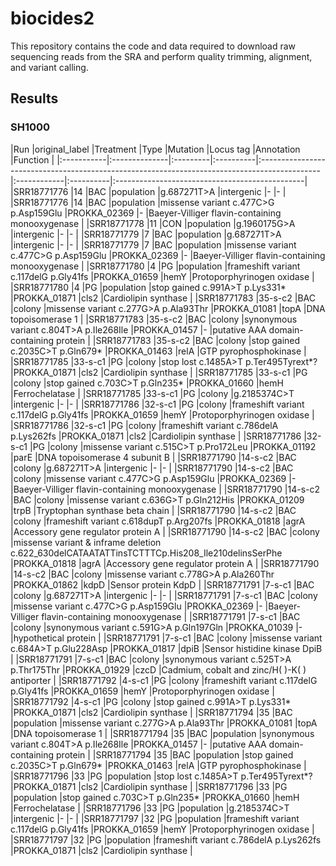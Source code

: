 # biocides2

This repository contains the code and data required to download raw sequencing reads from the SRA and perform quality trimming, alignment, and variant calling.

## Results

### SH1000

|Run         |original_label |Treatment |Type       |Mutation                                                                                      |Locus tag    |Annotation |Function                                        | |:-----------|:--------------|:---------|:----------|:---------------------------------------------------------------------------------------------|:------------|:----------|:-----------------------------------------------| |SRR18771776 |14             |BAC       |population |g.687271T>A                                                                                   |intergenic   |-          |-                                               | |SRR18771776 |14             |BAC       |population |missense variant c.477C>G p.Asp159Glu                                                         |PROKKA_02369 |-          |Baeyer-Villiger flavin-containing monooxygenase | |SRR18771778 |11             |CON       |population |g.1960175G>A                                                                                  |intergenic   |-          |-                                               | |SRR18771779 |7              |BAC       |population |g.687271T>A                                                                                   |intergenic   |-          |-                                               | |SRR18771779 |7              |BAC       |population |missense variant c.477C>G p.Asp159Glu                                                         |PROKKA_02369 |-          |Baeyer-Villiger flavin-containing monooxygenase | |SRR18771780 |4              |PG        |population |frameshift variant c.117delG p.Gly41fs                                                        |PROKKA_01659 |hemY       |Protoporphyrinogen oxidase                      | |SRR18771780 |4              |PG        |population |stop gained c.991A>T p.Lys331*                                                                |PROKKA_01871 |cls2       |Cardiolipin synthase                            | |SRR18771783 |35-s-c2        |BAC       |colony     |missense variant c.277G>A p.Ala93Thr                                                          |PROKKA_01081 |topA       |DNA topoisomerase 1                             | |SRR18771783 |35-s-c2        |BAC       |colony     |synonymous variant c.804T>A p.Ile268Ile                                                       |PROKKA_01457 |-          |putative AAA domain-containing protein          | |SRR18771783 |35-s-c2        |BAC       |colony     |stop gained c.2035C>T p.Gln679*                                                               |PROKKA_01463 |relA       |GTP pyrophosphokinase                           | |SRR18771785 |33-s-c1        |PG        |colony     |stop lost c.1485A>T p.Ter495Tyrext*?                                                          |PROKKA_01871 |cls2       |Cardiolipin synthase                            | |SRR18771785 |33-s-c1        |PG        |colony     |stop gained c.703C>T p.Gln235*                                                                |PROKKA_01660 |hemH       |Ferrochelatase                                  | |SRR18771785 |33-s-c1        |PG        |colony     |g.2185374C>T                                                                                  |intergenic   |-          |-                                               | |SRR18771786 |32-s-c1        |PG        |colony     |frameshift variant c.117delG p.Gly41fs                                                        |PROKKA_01659 |hemY       |Protoporphyrinogen oxidase                      | |SRR18771786 |32-s-c1        |PG        |colony     |frameshift variant c.786delA p.Lys262fs                                                       |PROKKA_01871 |cls2       |Cardiolipin synthase                            | |SRR18771786 |32-s-c1        |PG        |colony     |missense variant c.515C>T p.Pro172Leu                                                         |PROKKA_01192 |parE       |DNA topoisomerase 4 subunit B                   | |SRR18771790 |14-s-c2        |BAC       |colony     |g.687271T>A                                                                                   |intergenic   |-          |-                                               | |SRR18771790 |14-s-c2        |BAC       |colony     |missense variant c.477C>G p.Asp159Glu                                                         |PROKKA_02369 |-          |Baeyer-Villiger flavin-containing monooxygenase | |SRR18771790 |14-s-c2        |BAC       |colony     |missense variant c.636G>T p.Gln212His                                                         |PROKKA_01209 |trpB       |Tryptophan synthase beta chain                  | |SRR18771790 |14-s-c2        |BAC       |colony     |frameshift variant c.618dupT p.Arg207fs                                                       |PROKKA_01818 |agrA       |Accessory gene regulator protein A              | |SRR18771790 |14-s-c2        |BAC       |colony     |missense variant & inframe deletion c.622_630delCATAATATTinsTCTTTCp.His208_Ile210delinsSerPhe |PROKKA_01818 |agrA       |Accessory gene regulator protein A              | |SRR18771790 |14-s-c2        |BAC       |colony     |missense variant c.778G>A p.Ala260Thr                                                         |PROKKA_01862 |kdpD       |Sensor protein KdpD                             | |SRR18771791 |7-s-c1         |BAC       |colony     |g.687271T>A                                                                                   |intergenic   |-          |-                                               | |SRR18771791 |7-s-c1         |BAC       |colony     |missense variant c.477C>G p.Asp159Glu                                                         |PROKKA_02369 |-          |Baeyer-Villiger flavin-containing monooxygenase | |SRR18771791 |7-s-c1         |BAC       |colony     |synonymous variant c.591G>A p.Gln197Gln                                                       |PROKKA_01039 |-          |hypothetical protein                            | |SRR18771791 |7-s-c1         |BAC       |colony     |missense variant c.684A>T p.Glu228Asp                                                         |PROKKA_01817 |dpiB       |Sensor histidine kinase DpiB                    | |SRR18771791 |7-s-c1         |BAC       |colony     |synonymous variant c.525T>A p.Thr175Thr                                                       |PROKKA_01929 |czcD       |Cadmium, cobalt and zinc/H( )-K( ) antiporter   | |SRR18771792 |4-s-c1         |PG        |colony     |frameshift variant c.117delG p.Gly41fs                                                        |PROKKA_01659 |hemY       |Protoporphyrinogen oxidase                      | |SRR18771792 |4-s-c1         |PG        |colony     |stop gained c.991A>T p.Lys331*                                                                |PROKKA_01871 |cls2       |Cardiolipin synthase                            | |SRR18771794 |35             |BAC       |population |missense variant c.277G>A p.Ala93Thr                                                          |PROKKA_01081 |topA       |DNA topoisomerase 1                             | |SRR18771794 |35             |BAC       |population |synonymous variant c.804T>A p.Ile268Ile                                                       |PROKKA_01457 |-          |putative AAA domain-containing protein          | |SRR18771794 |35             |BAC       |population |stop gained c.2035C>T p.Gln679*                                                               |PROKKA_01463 |relA       |GTP pyrophosphokinase                           | |SRR18771796 |33             |PG        |population |stop lost c.1485A>T p.Ter495Tyrext*?                                                          |PROKKA_01871 |cls2       |Cardiolipin synthase                            | |SRR18771796 |33             |PG        |population |stop gained c.703C>T p.Gln235*                                                                |PROKKA_01660 |hemH       |Ferrochelatase                                  | |SRR18771796 |33             |PG        |population |g.2185374C>T                                                                                  |intergenic   |-          |-                                               | |SRR18771797 |32             |PG        |population |frameshift variant c.117delG p.Gly41fs                                                        |PROKKA_01659 |hemY       |Protoporphyrinogen oxidase                      | |SRR18771797 |32             |PG        |population |frameshift variant c.786delA p.Lys262fs                                                       |PROKKA_01871 |cls2       |Cardiolipin synthase                            |
